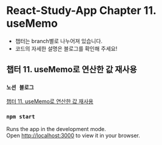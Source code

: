 # React-Study-App Chapter 11. useMemo

- 챕터는 branch별로 나누어져 있습니다.
- 코드의 자세한 설명은 블로그를 확인해 주세요!

## 챕터 11. useMemo로 연산한 값 재사용

### `노션 블로그`

[챕터 11. useMemo로 연산한 값 재사용](https://mookiemookiekun.notion.site/11-useMemo-e84fc9476b3f465aa5b6f89156feb4f5)

### `npm start`

Runs the app in the development mode.\
Open [http://localhost:3000](http://localhost:3000) to view it in your browser.
